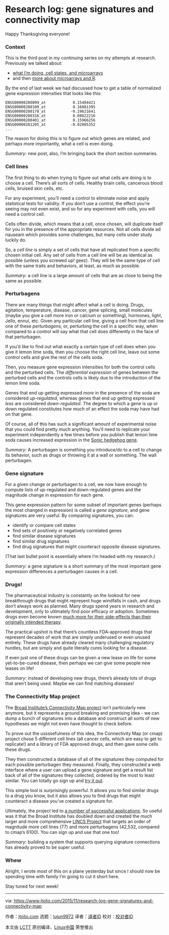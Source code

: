 [#]: collector: (lujun9972)
[#]: translator: ( )
[#]: reviewer: (sss)
[#]: publisher: ( )
[#]: url: ( )
[#]: subject: (Research log: gene signatures and connectivity map)
[#]: via: (https://www.jtolio.com/2015/11/research-log-gene-signatures-and-connectivity-map)
[#]: author: (jtolio.com https://www.jtolio.com/)

Research log: gene signatures and connectivity map
======

Happy Thanksgiving everyone!

### Context

This is the third post in my continuing series on my attempts at research. Previously we talked about:

  * [what I’m doing, cell states, and microarrays][1]
  * and then [more about microarrays and R][2].



By the end of last week we had discussed how to get a table of normalized gene expression intensities that looks like this:

```
ENSG00000280099_at            0.15484421
ENSG00000280109_at            0.16881395
ENSG00000280178_at           -0.19621641
ENSG00000280316_at            0.08622216
ENSG00000280401_at            0.15966256
ENSG00000281205_at           -0.02085352
...
```

The reason for doing this is to figure out which genes are related, and perhaps more importantly, what a cell is even doing.

_Summary:_ new post, also, I’m bringing back the short section summaries.

### Cell lines

The first thing to do when trying to figure out what cells are doing is to choose a cell. There’s all sorts of cells. Healthy brain cells, cancerous blood cells, bruised skin cells, etc.

For any experiment, you’ll need a control to eliminate noise and apply statistical tests for validity. If you don’t use a control, the effect you’re seeing may not even exist, and so for any experiment with cells, you will need a control cell.

Cells often divide, which means that a cell, once chosen, will duplicate itself for you in the presence of the appropriate resources. Not all cells divide ad nauseam which provides some challenges, but many cells under study luckily do.

So, a _cell line_ is simply a set of cells that have all replicated from a specific chosen initial cell. Any set of cells from a cell line will be as identical as possible (unless you screwed up! geez). They will be the same type of cell with the same traits and behaviors, at least, as much as possible.

_Summary:_ a cell line is a large amount of cells that are as close to being the same as possible.

### Perturbagens

There are many things that might affect what a cell is doing. Drugs, agitation, temperature, disease, cancer, gene splicing, small molecules (maybe you give a cell more iron or calcium or something), hormones, light, Jello, ennui, etc. Given any particular cell line, giving a cell from that cell line one of these _perturbagens_, or, perturbing the cell in a specific way, when compared to a control will say what that cell does differently in the face of that perturbagen.

If you’d like to find out what exactly a certain type of cell does when you give it lemon lime soda, then you choose the right cell line, leave out some control cells and give the rest of the cells soda.

Then, you measure gene expression intensities for both the control cells and the perturbed cells. The _differential expression_ of genes between the perturbed cells and the controls cells is likely due to the introduction of the lemon lime soda.

Genes that end up getting expressed _more_ in the presence of the soda are considered _up-regulated_, whereas genes that end up getting expressed _less_ are considered _down-regulated_. The degree to which a gene is up or down regulated constitutes how much of an effect the soda may have had on that gene.

Of course, all of this has such a significant amount of experimental noise that you could find pretty much anything. You’ll need to replicate your experiment independently a few times before you publish that lemon lime soda causes increased expression in the [Sonic hedgehog gene][3].

_Summary:_ A perturbagen is something you introduce/do to a cell to change its behavior, such as drugs or throwing it at a wall or something. The wall perturbagen.

### Gene signature

For a given change or perturbagen to a cell, we now have enough to compute lists of up-regulated and down-regulated genes and the magnitude change in expression for each gene.

This gene expression pattern for some subset of important genes (perhaps the most changed in expression) is called a _gene signature_, and gene signatures are very useful. By comparing signatures, you can:

  * identify or compare cell states
  * find sets of positively or negatively correlated genes
  * find similar disease signatures
  * find similar drug signatures
  * find drug signatures that might counteract opposite disease signatures.



(That last bullet point is essentially where I’m headed with my research.)

_Summary:_ a gene signature is a short summary of the most important gene expression differences a perturbagen causes in a cell.

### Drugs!

The pharmaceutical industry is constantly on the lookout for new breakthrough drugs that might represent huge windfalls in cash, and drugs don’t always work as planned. Many drugs spend years in research and development, only to ultimately find poor efficacy or adoption. Sometimes drugs even become known [much more for their side-effects than their originally intended therapy][4].

The practical upshot is that there’s countless FDA-approved drugs that represent decades of work that are simply underused or even unused entirely. These drugs have already cleared many challenging regulatory hurdles, but are simply and quite literally cures looking for a disease.

If even just one of these drugs can be given a new lease on life for some yet-to-be-cured disease, then perhaps we can give some people new leases on life!

_Summary:_ instead of developing new drugs, there’s already lots of drugs that aren’t being used. Maybe we can find matching diseases!

### The Connectivity Map project

The [Broad Institute’s Connectivity Map project][5] isn’t particularly new anymore, but it represents a ground breaking and promising idea - we can dump a bunch of signatures into a database and construct all sorts of new hypotheses we might not even have thought to check before.

To prove out the ussssefulness of this idea, the Connectivity Map (or cmap) project chose 5 different cell lines (all cancer cells, which are easy to get to replicate!) and a library of FDA approved drugs, and then gave some cells these drugs.

They then constructed a database of all of the signatures they computed for each possible perturbagen they measured. Finally, they constructed a web interface where a user can upload a gene signature and get a result list back of all of the signatures they collected, ordered by the most to least similar. You can totally go sign up and [try it out][5].

This simple tool is surprisingly powerful. It allows you to find similar drugs to a drug you know, but it also allows you to find drugs that might counteract a disease you’ve created a signature for.

Ultimately, the project led to [a number of successful applications][6]. So useful was it that the Broad Institute has doubled down and created the much larger and more comprehensive [LINCS Project][7] that targets an order of magnitude more cell lines (77) and more perturbagens (42,532, compared to cmap’s 6100). You can sign up and use that one too!

_Summary_: building a system that supports querying signature connections has already proved to be super useful.

### Whew

Alright, I wrote most of this on a plane yesterday but since I should now be spending time with family I’m going to cut it short here.

Stay tuned for next week!

--------------------------------------------------------------------------------

via: https://www.jtolio.com/2015/11/research-log-gene-signatures-and-connectivity-map

作者：[jtolio.com][a]
选题：[lujun9972][b]
译者：[译者ID](https://github.com/译者ID)
校对：[校对者ID](https://github.com/校对者ID)

本文由 [LCTT](https://github.com/LCTT/TranslateProject) 原创编译，[Linux中国](https://linux.cn/) 荣誉推出

[a]: https://www.jtolio.com/
[b]: https://github.com/lujun9972
[1]: https://www.jtolio.com/writing/2015/11/research-log-cell-states-and-microarrays/
[2]: https://www.jtolio.com/writing/2015/11/research-log-r-and-more-microarrays/
[3]: https://en.wikipedia.org/wiki/Sonic_hedgehog
[4]: https://en.wikipedia.org/wiki/Sildenafil#History
[5]: https://www.broadinstitute.org/cmap/
[6]: https://www.broadinstitute.org/cmap/publications.jsp
[7]: http://www.lincscloud.org/

